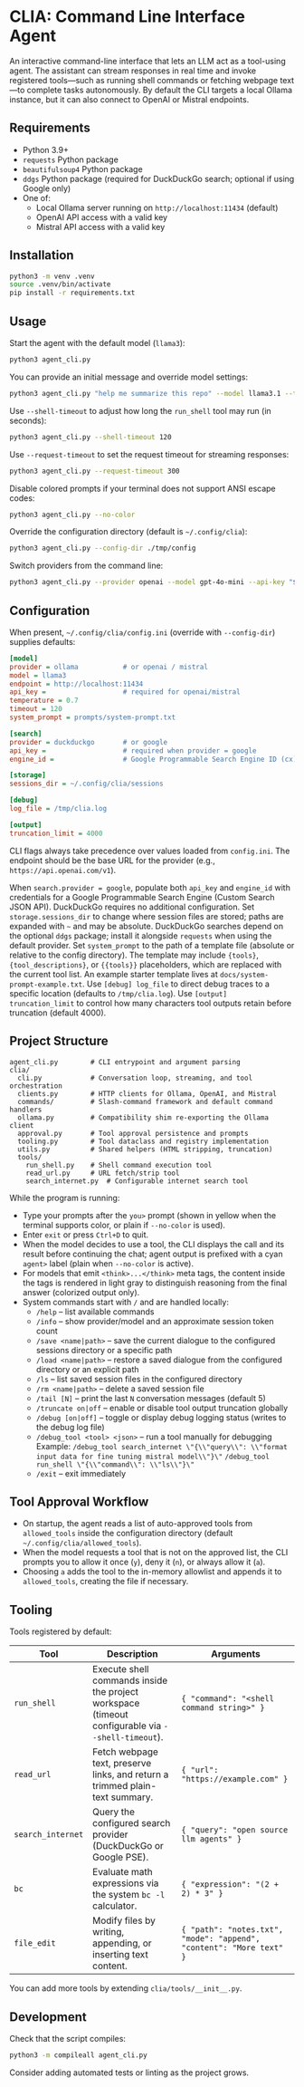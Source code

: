 # CLIA: Command Line Interface Agent

An interactive command-line interface that lets an LLM act as a tool-using agent. The assistant can stream responses in real time and invoke registered tools—such as running shell commands or fetching webpage text—to complete tasks autonomously. By default the CLI targets a local Ollama instance, but it can also connect to OpenAI or Mistral endpoints.

## Requirements

- Python 3.9+
- `requests` Python package
- `beautifulsoup4` Python package
- `ddgs` Python package (required for DuckDuckGo search; optional if using Google only)
- One of:
  - Local Ollama server running on `http://localhost:11434` (default)
  - OpenAI API access with a valid key
  - Mistral API access with a valid key

## Installation

```bash
python3 -m venv .venv
source .venv/bin/activate
pip install -r requirements.txt
```

## Usage

Start the agent with the default model (`llama3`):

```bash
python3 agent_cli.py
```

You can provide an initial message and override model settings:

```bash
python3 agent_cli.py "help me summarize this repo" --model llama3.1 --temperature 0.2
```

Use `--shell-timeout` to adjust how long the `run_shell` tool may run (in seconds):

```bash
python3 agent_cli.py --shell-timeout 120
```

Use `--request-timeout` to set the request timeout for streaming responses:

```bash
python3 agent_cli.py --request-timeout 300
```

Disable colored prompts if your terminal does not support ANSI escape codes:

```bash
python3 agent_cli.py --no-color
```

Override the configuration directory (default is `~/.config/clia`):

```bash
python3 agent_cli.py --config-dir ./tmp/config
```

Switch providers from the command line:

```bash
python3 agent_cli.py --provider openai --model gpt-4o-mini --api-key "$OPENAI_API_KEY"
```

## Configuration

When present, `~/.config/clia/config.ini` (override with `--config-dir`) supplies defaults:

```ini
[model]
provider = ollama           # or openai / mistral
model = llama3
endpoint = http://localhost:11434
api_key =                   # required for openai/mistral
temperature = 0.7
timeout = 120
system_prompt = prompts/system-prompt.txt

[search]
provider = duckduckgo       # or google
api_key =                   # required when provider = google
engine_id =                 # Google Programmable Search Engine ID (cx)

[storage]
sessions_dir = ~/.config/clia/sessions

[debug]
log_file = /tmp/clia.log

[output]
truncation_limit = 4000
```

CLI flags always take precedence over values loaded from `config.ini`. The endpoint should be the base URL for the provider (e.g., `https://api.openai.com/v1`).

When `search.provider = google`, populate both `api_key` and `engine_id` with credentials for a Google Programmable Search Engine (Custom Search JSON API). DuckDuckGo requires no additional configuration.
Set `storage.sessions_dir` to change where session files are stored; paths are expanded with `~` and may be absolute.
DuckDuckGo searches depend on the optional `ddgs` package; install it alongside `requests` when using the default provider.
Set `system_prompt` to the path of a template file (absolute or relative to the config directory). The template may include `{tools}`, `{tool_descriptions}`, or `{{tools}}` placeholders, which are replaced with the current tool list.
An example starter template lives at `docs/system-prompt-example.txt`.
Use `[debug] log_file` to direct debug traces to a specific location (defaults to `/tmp/clia.log`).
Use `[output] truncation_limit` to control how many characters tool outputs retain before truncation (default 4000).

## Project Structure

```
agent_cli.py        # CLI entrypoint and argument parsing
clia/
  cli.py            # Conversation loop, streaming, and tool orchestration
  clients.py        # HTTP clients for Ollama, OpenAI, and Mistral
  commands/         # Slash-command framework and default command handlers
  ollama.py         # Compatibility shim re-exporting the Ollama client
  approval.py       # Tool approval persistence and prompts
  tooling.py        # Tool dataclass and registry implementation
  utils.py          # Shared helpers (HTML stripping, truncation)
  tools/
    run_shell.py    # Shell command execution tool
    read_url.py     # URL fetch/strip tool
    search_internet.py  # Configurable internet search tool
```

While the program is running:

- Type your prompts after the `you>` prompt (shown in yellow when the terminal supports color, or plain if `--no-color` is used).
- Enter `exit` or press `Ctrl+D` to quit.
- When the model decides to use a tool, the CLI displays the call and its result before continuing the chat; agent output is prefixed with a cyan `agent>` label (plain when `--no-color` is active).
- For models that emit `<think>...</think>` meta tags, the content inside the tags is rendered in light gray to distinguish reasoning from the final answer (colorized output only).
- System commands start with `/` and are handled locally:
  - `/help` – list available commands
  - `/info` – show provider/model and an approximate session token count
  - `/save <name|path>` – save the current dialogue to the configured sessions directory or a specific path
  - `/load <name|path>` – restore a saved dialogue from the configured directory or an explicit path
  - `/ls` – list saved session files in the configured directory
  - `/rm <name|path>` – delete a saved session file
  - `/tail [N]` – print the last `N` conversation messages (default 5)
  - `/truncate on|off` – enable or disable tool output truncation globally
  - `/debug [on|off]` – toggle or display debug logging status (writes to the debug log file)
  - `/debug_tool <tool> <json>` – run a tool manually for debugging
    Example: `/debug_tool search_internet \"{\\"query\\": \\"format input data for fine tuning mistral model\\"}\"`
             `/debug_tool run_shell \"{\\"command\\": \\"ls\\"}\"`
  - `/exit` – exit immediately

## Tool Approval Workflow

- On startup, the agent reads a list of auto-approved tools from `allowed_tools` inside the configuration directory (default `~/.config/clia/allowed_tools`).
- When the model requests a tool that is not on the approved list, the CLI prompts you to allow it once (`y`), deny it (`n`), or always allow it (`a`).
- Choosing `a` adds the tool to the in-memory allowlist and appends it to `allowed_tools`, creating the file if necessary.

## Tooling

Tools registered by default:

| Tool | Description | Arguments |
|------|-------------|-----------|
| `run_shell` | Execute shell commands inside the project workspace (timeout configurable via `--shell-timeout`). | `{ "command": "<shell command string>" }` |
| `read_url` | Fetch webpage text, preserve links, and return a trimmed plain-text summary. | `{ "url": "https://example.com" }` |
| `search_internet` | Query the configured search provider (DuckDuckGo or Google PSE). | `{ "query": "open source llm agents" }` |
| `bc` | Evaluate math expressions via the system `bc -l` calculator. | `{ "expression": "(2 + 2) * 3" }` |
| `file_edit` | Modify files by writing, appending, or inserting text content. | `{ "path": "notes.txt", "mode": "append", "content": "More text" }` |

You can add more tools by extending `clia/tools/__init__.py`.

## Development

Check that the script compiles:

```bash
python3 -m compileall agent_cli.py
```

Consider adding automated tests or linting as the project grows.
